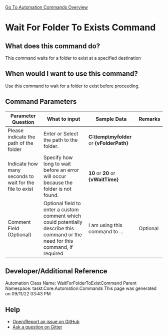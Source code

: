 <!--TITLE: Wait For Folder To Exists Command -->
<!-- SUBTITLE: a command in the Folder Operation Commands group. -->
[Go To Automation Commands Overview](/automation-commands.md)


# Wait For Folder To Exists Command


## What does this command do?
This command waits for a folder to exist at a specified destination


## When would I want to use this command?
Use this command to wait for a folder to exist before proceeding.


## Command Parameters
| Parameter Question   	| What to input  	|  Sample Data 	| Remarks  	|
| ---                    | ---               | ---           | ---       |
|Please indicate the path of the folder|Enter or Select the path to the folder.|**C:\temp\myfolder** or **{vFolderPath}**||
|Indicate how many seconds to wait for the file to exist|Specify how long to wait before an error will occur because the folder is not found.|**10** or **20** or **{vWaitTime}**||
|Comment Field (Optional)|Optional field to enter a custom comment which could potentially describe this command or the need for this command, if required|I am using this command to ...|Optional|








## Developer/Additional Reference
Automation Class Name: WaitForFolderToExistCommand
Parent Namespace: taskt.Core.Automation.Commands
This page was generated on 09/11/22 03:43 PM


## Help
- [Open/Report an issue on GitHub](https://github.com/rcktrncn/taskt/issues/new)
- [Ask a question on Gitter](https://gitter.im/taskt-rpa/Lobby)
